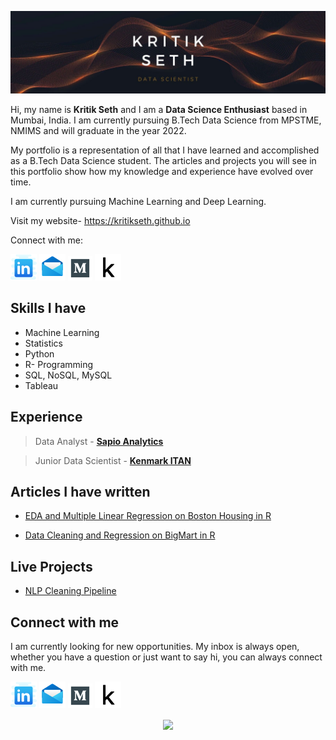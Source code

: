 ![Kritik Seth](https://github.com/kritikseth/kritikseth/blob/master/assets/images/Banner.jpg)

[1.1]: https://github.com/kritikseth/kritikseth/blob/master/assets/icons/linkedin_c.png (linkedin)
[2.1]: https://github.com/kritikseth/kritikseth/blob/master/assets/icons/email.png (mail)
[3.1]: https://github.com/kritikseth/kritikseth/blob/master/assets/icons/medium39.png (medium)
[4.1]: https://github.com/kritikseth/kritikseth/blob/master/assets/icons/kaggle42.png (kaggle)

[1]: https://www.linkedin.com/in/kritikseth
[2]: mailto:sethkritik@gmail.com
[3]: https://medium.com/@kritikseth
[4]: https://www.kaggle.com/kritikseth

Hi, my name is **Kritik Seth** and I am a **Data Science Enthusiast** based in Mumbai, India. I am currently pursuing B.Tech Data Science from MPSTME, NMIMS and will graduate in the year 2022.

My portfolio is a representation of all that I have learned and accomplished as a B.Tech Data Science student. The articles and projects you will see in this portfolio show how my knowledge and experience have evolved over time.

I am currently pursuing Machine Learning and Deep Learning.

Visit my website- https://kritikseth.github.io

Connect with me:

[![linkedin kritikseth][1.1]][1]
[![mail kritikseth][2.1]][2]
[![medium kritikseth][3.1]][3]
[![kaggle kritikseth][4.1]][4]
<!-- ---- -->


## Skills I have

* Machine Learning
* Statistics
* Python
* R- Programming
* SQL, NoSQL, MySQL
* Tableau

## Experience

> Data Analyst - [**Sapio Analytics**](https://www.sapioanalytics.com)

> Junior Data Scientist - [**Kenmark ITAN**](https://kenmarkitan.com/home)


## Articles I have written

- [EDA and Multiple Linear Regression on Boston Housing in R](https://medium.com/analytics-vidhya/eda-and-multiple-linear-regression-on-boston-housing-in-r-270f858dc7b)

- [Data Cleaning and Regression on BigMart in R](https://medium.com/analytics-vidhya/data-cleaning-and-regression-on-bigmart-in-r-3774990556b9)

## Live Projects

- [NLP Cleaning Pipeline](https://kritikseth.herokuapp.com/nlppipeline)

## Connect with me

I am currently looking for new opportunities. My inbox is always open, whether you have a question or just want to say hi, you can always connect with me.

[![linkedin kritikseth][1.1]][1]
[![mail kritikseth][2.1]][2]
[![medium kritikseth][3.1]][3]
[![kaggle kritikseth][4.1]][4]

<!-- section - social media icons -->

<p align='center'>
  <img align='center' src="https://visitor-badge.glitch.me/badge?page_id=kritikseth.visitor-badge">
<p/>
